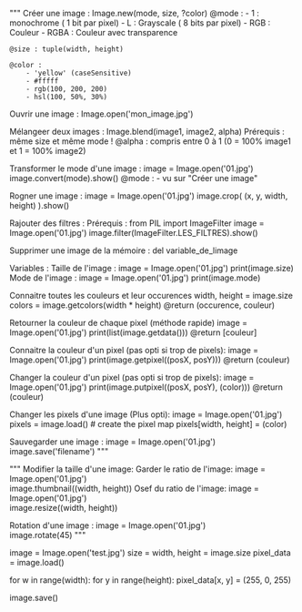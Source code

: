 """
Créer une image : 
    Image.new(mode, size, ?color)
    @mode :
        - 1 : monochrome ( 1 bit par pixel)
        - L : Grayscale ( 8 bits par pixel)
        - RGB : Couleur
        - RGBA : Couleur avec transparence
        
    @size : tuple(width, height)
    
    @color :
        - 'yellow' (caseSensitive)
        - #fffff
        - rgb(100, 200, 200)
        - hsl(100, 50%, 30%)
    
Ouvrir une image : 
    Image.open('mon_image.jpg')

Mélangeer deux images : 
    Image.blend(image1, image2, alpha)
    Prérequis : même size et même mode !
    @alpha :
        compris entre 0 à 1 (0 = 100% image1 et 1 = 100% image2)

Transformer le mode d'une image :
    image = Image.open('01.jpg')
    image.convert(mode).show()
    @mode : 
        - vu sur "Créer une image"

Rogner une image :
    image = Image.open('01.jpg')
    image.crop( (x, y, width, height) ).show()

Rajouter des filtres : 
    Prérequis : from PIL import ImageFilter
    image = Image.open('01.jpg')
    image.filter(ImageFilter.LES_FILTRES).show()
    
Supprimer une image de la mémoire : 
    del variable_de_limage

Variables : 
    Taille de l'image :
        image = Image.open('01.jpg')
        print(image.size)
    Mode de l'image :
        image = Image.open('01.jpg')
        print(image.mode)

Connaitre toutes les couleurs et leur occurences
    width, height = image.size
    colors = image.getcolors(width * height)
    @return (occurence, couleur)

Retourner la couleur de chaque pixel (méthode rapide)
    image = Image.open('01.jpg')
    print(list(image.getdata()))
    @return [couleur]


Connaitre la couleur d'un pixel (pas opti si trop de pixels):
    image = Image.open('01.jpg')
    print(image.getpixel((posX, posY)))
    @return (couleur)

Changer la couleur d'un pixel (pas opti si trop de pixels):
    image = Image.open('01.jpg')
    print(image.putpixel((posX, posY), (color)))
    @return (couleur)

Changer les pixels d'une image (Plus opti):
    image = Image.open('01.jpg')
    pixels = image.load()  # create the pixel map
    pixels[width, height] = (color)

Sauvegarder une image :
    image = Image.open('01.jpg')
    image.save('filename')
"""

"""
Modifier la taille d'une image:
    Garder le ratio de l'image:
        image = Image.open('01.jpg')        
        image.thumbnail((width, height))
    Osef du ratio de l'image:
        image = Image.open('01.jpg')    
        image.resize((width, height))

Rotation d'une image :
    image = Image.open('01.jpg')        
    image.rotate(45)
"""


image = Image.open('test.jpg')
size = width, height = image.size
pixel_data = image.load()

for w in range(width):
    for y in range(height):
        pixel_data[x, y] = (255, 0, 255)

image.save() 